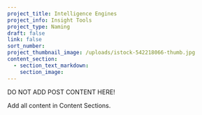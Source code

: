 ```yaml
---
project_title: Intelligence Engines
project_info: Insight Tools
project_type: Naming
draft: false
link: false
sort_number:
project_thumbnail_image: /uploads/istock-542218066-thumb.jpg
content_section:
  - section_text_markdown:
    section_image:
---
```



DO NOT ADD POST CONTENT HERE!

Add all content in Content Sections.